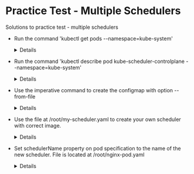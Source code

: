 
# Practice Test - Multiple Schedulers
 
  
Solutions to practice test - multiple schedulers
- Run the command 'kubectl get pods --namespace=kube-system'
  
  <details>

  ```
  $ kubectl get pods --namespace=kube-system
  ```
  </details>

- Run the command 'kubectl describe pod kube-scheduler-controlplane --namespace=kube-system'

  <details>

  ```
  $ kubectl describe pod kube-scheduler-controlplane --namespace=kube-system
  ```
  </details>
  
- Use the imperative command to create the configmap with option --from-file

  <details>

  ```
  $ kubectl create -n kube-system configmap my-scheduler-config --from-file=/root/my-scheduler-config.yaml
  ```
  </details>

- Use the file at /root/my-scheduler.yaml to create your own scheduler with correct image.


  <details>

  ```
  $ kubectl create -f /root/my-scheduler.yaml
  ```
  </details>

- Set schedulerName property on pod specification to the name of the new scheduler. File is located at /root/nginx-pod.yaml
  
  <details>

  ```
  master $ grep schedulerName /root/nginx-pod.yaml
  schedulerName: my-scheduler
  
  $ kubectl create -f /root/nginx-pod.yaml
  ```
  </details>
